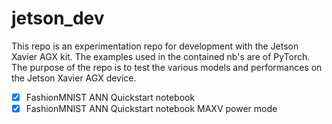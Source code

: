 # jetson_dev

This repo is an experimentation repo for development with the Jetson Xavier AGX kit. The examples used in the contained nb's are of PyTorch. The purpose of the repo is to test the various models and performances on the Jetson Xavier AGX device. 

- [x] FashionMNIST ANN Quickstart notebook
- [x] FashionMNIST ANN Quickstart notebook MAXV power mode
